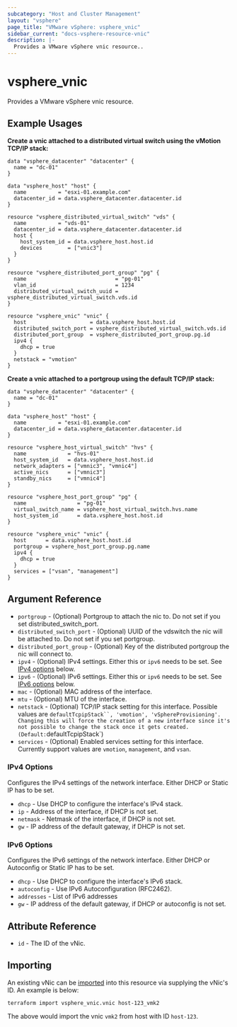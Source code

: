 ```yaml
---
subcategory: "Host and Cluster Management"
layout: "vsphere"
page_title: "VMware vSphere: vsphere_vnic"
sidebar_current: "docs-vsphere-resource-vnic"
description: |-
  Provides a VMware vSphere vnic resource..
---
```


# vsphere\_vnic

Provides a VMware vSphere vnic resource.

## Example Usages

**Create a vnic attached to a distributed virtual switch using the vMotion TCP/IP stack:**

```hcl
data "vsphere_datacenter" "datacenter" {
  name = "dc-01"
}

data "vsphere_host" "host" {
  name          = "esxi-01.example.com"
  datacenter_id = data.vsphere_datacenter.datacenter.id
}

resource "vsphere_distributed_virtual_switch" "vds" {
  name          = "vds-01"
  datacenter_id = data.vsphere_datacenter.datacenter.id
  host {
    host_system_id = data.vsphere_host.host.id
    devices        = ["vnic3"]
  }
}

resource "vsphere_distributed_port_group" "pg" {
  name                            = "pg-01"
  vlan_id                         = 1234
  distributed_virtual_switch_uuid = vsphere_distributed_virtual_switch.vds.id
}

resource "vsphere_vnic" "vnic" {
  host                    = data.vsphere_host.host.id
  distributed_switch_port = vsphere_distributed_virtual_switch.vds.id
  distributed_port_group  = vsphere_distributed_port_group.pg.id
  ipv4 {
    dhcp = true
  }
  netstack = "vmotion"
}
```

**Create a vnic attached to a portgroup using the default TCP/IP stack:**

```hcl
data "vsphere_datacenter" "datacenter" {
  name = "dc-01"
}

data "vsphere_host" "host" {
  name          = "esxi-01.example.com"
  datacenter_id = data.vsphere_datacenter.datacenter.id
}

resource "vsphere_host_virtual_switch" "hvs" {
  name             = "hvs-01"
  host_system_id   = data.vsphere_host.host.id
  network_adapters = ["vmnic3", "vmnic4"]
  active_nics      = ["vmnic3"]
  standby_nics     = ["vmnic4"]
}

resource "vsphere_host_port_group" "pg" {
  name                = "pg-01"
  virtual_switch_name = vsphere_host_virtual_switch.hvs.name
  host_system_id      = data.vsphere_host.host.id
}

resource "vsphere_vnic" "vnic" {
  host      = data.vsphere_host.host.id
  portgroup = vsphere_host_port_group.pg.name
  ipv4 {
    dhcp = true
  }
  services = ["vsan", "management"]
}
```

## Argument Reference

* `portgroup` - (Optional) Portgroup to attach the nic to. Do not set if you set distributed_switch_port.
* `distributed_switch_port` - (Optional) UUID of the vdswitch the nic will be attached to. Do not set if you set portgroup.
* `distributed_port_group` - (Optional) Key of the distributed portgroup the nic will connect to.
* `ipv4` - (Optional) IPv4 settings. Either this or `ipv6` needs to be set. See [IPv4 options](#ipv4-options) below.
* `ipv6` - (Optional) IPv6 settings. Either this or `ipv6` needs to be set. See [IPv6 options](#ipv6-options) below.
* `mac` - (Optional) MAC address of the interface.
* `mtu` - (Optional) MTU of the interface.
* `netstack` - (Optional) TCP/IP stack setting for this interface. Possible values are `defaultTcpipStack``, 'vmotion', 'vSphereProvisioning'. Changing this will force the creation of a new interface since it's not possible to change the stack once it gets created. (Default:`defaultTcpipStack`)
* `services` - (Optional) Enabled services setting for this interface. Currently support values are `vmotion`, `management`, and `vsan`.

### IPv4 Options

Configures the IPv4 settings of the network interface. Either DHCP or Static IP has to be set.

* `dhcp` - Use DHCP to configure the interface's IPv4 stack.
* `ip` - Address of the interface, if DHCP is not set.
* `netmask` - Netmask of the interface, if DHCP is not set.
* `gw` - IP address of the default gateway, if DHCP is not set.

### IPv6 Options

Configures the IPv6 settings of the network interface. Either DHCP or Autoconfig or Static IP has to be set.

* `dhcp` - Use DHCP to configure the interface's IPv6 stack.
* `autoconfig` - Use IPv6 Autoconfiguration (RFC2462).
* `addresses` -  List of IPv6 addresses
* `gw` - IP address of the default gateway, if DHCP or autoconfig is not set.

## Attribute Reference

* `id` - The ID of the vNic.

## Importing

An existing vNic can be [imported][docs-import] into this resource
via supplying the vNic's ID. An example is below:

[docs-import]: /docs/import/index.html

```
terraform import vsphere_vnic.vnic host-123_vmk2
```

The above would import the vnic `vmk2` from host with ID `host-123`.

